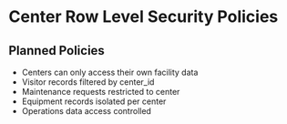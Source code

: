 # Center Row Level Security Policies

## Planned Policies
- Centers can only access their own facility data
- Visitor records filtered by center_id
- Maintenance requests restricted to center
- Equipment records isolated per center
- Operations data access controlled
